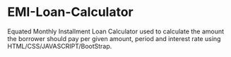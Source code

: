 # EMI-Loan-Calculator
Equated  Monthly Installment Loan Calculator used to calculate the amount the borrower should pay per given amount, period and interest rate using HTML/CSS/JAVASCRIPT/BootStrap.




